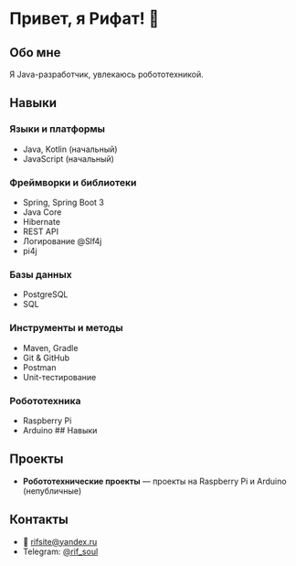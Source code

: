 # Привет, я Рифат! 👋

## Обо мне
Я Java-разработчик, увлекаюсь робототехникой.  

## Навыки

### Языки и платформы
- Java, Kotlin (начальный)  
- JavaScript (начальный)  

### Фреймворки и библиотеки
- Spring, Spring Boot 3  
- Java Core
- Hibernate  
- REST API  
- Логирование @Slf4j
- pi4j

### Базы данных
- PostgreSQL  
- SQL  

### Инструменты и методы
- Maven, Gradle
- Git & GitHub  
- Postman  
- Unit-тестирование  

### Робототехника
- Raspberry Pi  
- Arduino  ## Навыки

## Проекты
- **Робототехнические проекты** — проекты на Raspberry Pi и Arduino (непубличные)  

## Контакты
- 📧 rifsite@yandex.ru  
- Telegram: [@rif_soul](https://t.me/rif_soul)
